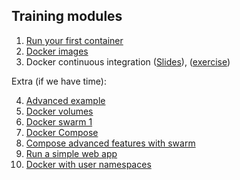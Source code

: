 Training modules
-----------------

1. [Run your first container](http://training.play-with-docker.com/ops-s1-hello/)
2. [Docker images](http://training.play-with-docker.com/ops-s1-images/)
3. Docker continuous integration ([Slides](https://github.com/abdulrahmanazab/docker-training-neic/blob/abel-course/Docker-continous-integration.pdf)), ([exercise](https://github.com/abdulrahmanazab/docker-training-neic/blob/abel-course/docker-continuous-integration.md))

Extra (if we have time):

4. [Advanced example](http://training.play-with-docker.com/beginner-linux/)
5. [Docker volumes](http://training.play-with-docker.com/docker-volumes/)
6. [Docker swarm 1](http://training.play-with-docker.com/swarm-mode-intro/)
7. [Docker Compose](https://github.com/abdulrahmanazab/docker-training-neic/blob/research-bazaar-2018/docker-compose.md)
8. [Compose advanced features with swarm](http://training.play-with-docker.com/ops-s1-swarm-intro/)
9. [Run a simple web app](http://training.play-with-docker.com/node-sql-server-docker/)
10. [Docker with user namespaces](https://github.com/abdulrahmanazab/docker-training-neic/blob/neic-ahm-2018/docker-userns.md)
